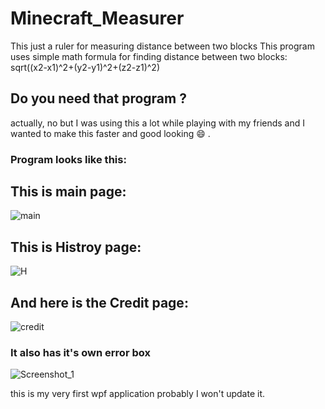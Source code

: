 # Minecraft_Measurer
This just a ruler for measuring distance between two blocks
This program uses simple math formula for finding distance between two blocks:
sqrt((x2-x1)^2+(y2-y1)^2+(z2-z1)^2)

## Do you need that program ?
actually, no but I was using this a lot while playing with my friends and I wanted to make this faster and good looking :smile: .

### Program looks like this:
## This is main page:
![main](https://user-images.githubusercontent.com/59030268/84429528-fbbb8680-ac30-11ea-9017-d570a2fd8708.png)
## This is Histroy page:
![H](https://user-images.githubusercontent.com/59030268/84429533-fcecb380-ac30-11ea-9cd3-e6bc5f3297f2.png)
## And here is the Credit page:
![credit](https://user-images.githubusercontent.com/59030268/84429537-fd854a00-ac30-11ea-9b3b-acf9cfc844d1.png)
### It also has it's own error box
![Screenshot_1](https://user-images.githubusercontent.com/59030268/84128788-bb4de400-aa49-11ea-9317-68af0fdbdf43.png)

this is my very first wpf application probably I won't update it.
